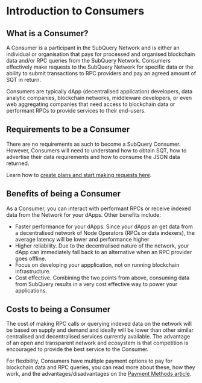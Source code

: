 # Introduction to Consumers

## What is a Consumer?

A Consumer is a participant in the SubQuery Network and is either an individual or organisation that pays for processed and organised blockchain data and/or RPC queries from the SubQuery Network. Consumers effectively make requests to the SubQuery Network for specific data or the ability to submit transactions to RPC providers and pay an agreed amount of SQT in return.

Consumers are typically dApp (decentralised application) developers, data analytic companies, blockchain networks, middleware developers, or even web aggregating companies that need access to blockchain data or performant RPCs to provide services to their end-users.

## Requirements to be a Consumer

There are no requirements as such to become a SubQuery Consumer. However, Consumers will need to understand how to obtain SQT, how to advertise their data requirements and how to consume the JSON data returned.

Learn how to [create plans and start making requests here](./plan.md).

## Benefits of being a Consumer

As a Consumer, you can interact with performant RPCs or receive indexed data from the Network for your dApps. Other benefits include:

- Faster performance for your dApps. Since your dApps an get data from a decentralised network of Node Operators (RPCs or data indexers), the average latency will be lower and performance higher
- Higher reliability. Due to the decentralised nature of the network, your dApp can immediately fall back to an alternative when an RPC provider goes offline.
- Focus on developing your appplication, not on running blockchain infrastructure.
- Cost effective. Combining the two points from above, consuming data from SubQuery results in a very cost effective way to power your applications.

## Costs to being a Consumer

The cost of making RPC calls or querying indexed data on the network will be based on supply and demand and ideally will be lower than other similar centralised and decentralised services currently available. The advantage of an open and transparent network and ecosystem is that competition is encouraged to provide the best service to the Consumer.

For flexibility, Consumers have multiple payment options to pay for blockchain data and RPC queries, you can read more about these, how they work, and the advantages/disadvantages on the [Payment Methods article](../introduction/payment-methods.md).

